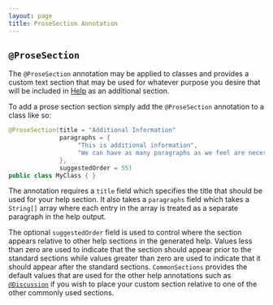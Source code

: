 ```yaml
---
layout: page
title: ProseSection Annotation
---
```


## `@ProseSection`

The `@ProseSection` annotation may be applied to classes and provides a custom text section that may be used for whatever purpose you desire that will be included in [Help](../help/) as an additional section.

To add a prose section section simply add the `@ProseSection` annotation to a class like so:

```java
@ProseSection(title = "Additional Information"
              paragraphs = {
                   "This is additional information",
                   "We can have as many paragraphs as we feel are necessary"              },
              suggestedOrder = 55)
public class MyClass { }```

The annotation requires a `title` field which specifies the title that should be used for your help section.  It also takes a `paragraphs` field which takes a `String[]` array where each entry in the array is treated as a separate paragraph in the help output.

The optional `suggestedOrder` field is used to control where the section appears relative to other help sections in the generated help.  Values less than zero are used to indicate that the section should appear prior to the standard sections while values greater than zero are used to indicate that it should appear after the standard sections.  `CommonSections` provides the default values that are used for the other help annotations such as [`@Discussion`](discussion.html) if you wish to place your custom section relative to one of the other commonly used sections.